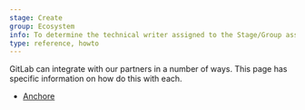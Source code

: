 ```yaml
---
stage: Create
group: Ecosystem
info: To determine the technical writer assigned to the Stage/Group associated with this page, see https://about.gitlab.com/handbook/engineering/ux/technical-writing/#designated-technical-writers
type: reference, howto
---
```


GitLab can integrate with our partners in a number of ways. This page has
specific information on how do this with each.

* [Anchore](./security_partners/anchore.md)
